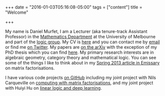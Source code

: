 +++
date = "2016-01-03T05:16:08-05:00"
tags = ["content"]
title = "Welcome"

+++

My name is Daniel Murfet, I am a Lecturer (aka tenure-track Assistant Professor) in the [Mathematics Department](http://www.ms.unimelb.edu.au/) at the University of Melbourne and part of the [logic group](http://blogs.unimelb.edu.au/logic/). My CV is [here](http://therisingsea.org/cv.pdf) and you can contact me by [email](mailto:d.murfet@unimelb.edu.au) or find me [on Twitter](https://twitter.com/danielmurfet). My papers are [on the arXiv](http://arxiv.org/find/math/1/au:+Murfet_D/0/1/0/all/0/1) with the exception of my PhD thesis which you can find [here](http://therisingsea.org/thesis.pdf). My primary research interests are in algebraic geometry, category theory and mathematical logic. You can see some of the things I like to think about in my [Spring 2013 article in Emissary](https://www.msri.org/attachments/media/news/emissary/EmissarySpring2013.pdf) on matrix factorisations.

I have various code projects [on GitHub](https://github.com/dmurfet/) including my joint project with Nils Carqueville on [computing with matrix factorisations](https://github.com/dmurfet/mf), and my joint project with Huiyi Hu on [linear logic and deep learning](https://github.com/dmurfet/polysemantics).
